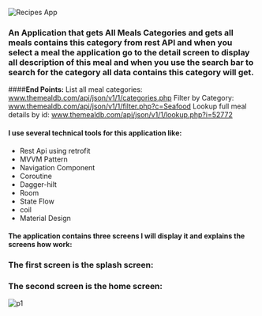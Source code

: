 

![Recipes App](https://github.com/rehamYahia/RecipsAPP/assets/63594588/625d8598-2773-463a-b3ee-13db7d6bed0a)


### An Application that gets All  Meals Categories and gets all meals contains this category from rest API and when you select a meal the application go to the detail screen to display all description of this meal and when you use the search bar to search for the category all data contains this category will get.
####__End Points:__
List all meal categories: www.themealdb.com/api/json/v1/1/categories.php
Filter by Category: www.themealdb.com/api/json/v1/1/filter.php?c=Seafood
Lookup full meal details by id: www.themealdb.com/api/json/v1/1/lookup.php?i=52772
#### __I use several technical tools for this application like:__
- Rest Api using retrofit
- MVVM Pattern
- Navigation Component
- Coroutine
- Dagger-hilt
- Room
- State Flow
- coil
- Material Design
#### The application contains three screens I will display it and explains the screens how work:
### The first screen is the splash screen:
### The second screen is the home screen:
  ![p1](https://github.com/rehamYahia/RecipsAPP/assets/63594588/43891cba-7b31-407f-929a-980c85bb4165)

